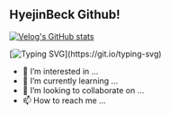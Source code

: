 ## HyejinBeck Github! 

[![Velog's GitHub stats](https://velog-readme-stats.vercel.app/api?name=beckhye)]([벨로그링크](https://velog.io/@beckhye))

[![Typing SVG](https://readme-typing-svg.demolab.com/?lines=안녕하세요!+반갑습니다!;백혜진입니다!)](https://git.io/typing-svg)

- 👀 I’m interested in ...
- 🌱 I’m currently learning ...
- 💞️ I’m looking to collaborate on ...
- 📫 How to reach me ...

<!---
hyejinbeck/hyejinbeck is a ✨ special ✨ repository because its `README.md` (this file) appears on your GitHub profile.
You can click the Preview link to take a look at your changes.
--->
